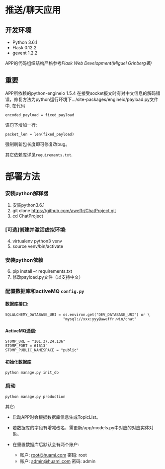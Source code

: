 # 推送/聊天应用

开发环境
-
- Python 3.6.1
- Flask 0.12.2
- gevent 1.2.2

APP的代码组织结构严格参考*Flask Web Development(Miguel Grinberg著)*

重要
-
APP所依赖的python-engineio 1.5.4 在接受socket报文时有对中文信息的解码错误，修复方法为python运行环境下.../site-packages/engineio/payload.py文件中, 在代码

```encoded_payload = fixed_payload```

语句下增加一行:

```packet_len = len(fixed_payload)```

强制刷新包长度即可修复改bug。

其它依赖库详见`requirements.txt`.

# 部署方法
### 安装python解释器
1. 安装python3.6.1
2. git clone https://github.com/aweffr/ChatProject.git
3. cd ChatProject

### [可选]创建并激活虚拟环境:
4. virtualenv python3 venv
5. source venv/bin/activate

### 安装python依赖
6. pip install –r requirements.txt 
7. 修改payload.py文件（以支持中文）

### 配置数据库和activeMQ `config.py`
#### 数据库接口:
```
SQLALCHEMY_DATABASE_URI = os.environ.get("DEV_DATABASE_URI") or \
                          "mysql://xxx:yyy@aweffr.win/chat"
```
#### ActiveMQ通信:
```
STOMP_URL = "101.37.24.136"
STOMP_PORT = 61613`
STOMP_PUBLIC_NAMESPACE = "public"
```

#### 初始化数据库
`python manage.py init_db`

### 启动
`python manage.py production`

其它:

- 启动APP时会根据数据库信息生成TopicList。

- 若数据库的字段有增减改名，需更新/app/models.py中对应的对应实体对象。

- 在重置数据库后默认会有两个账户:
    - 账户: root@huami.com 密码: root
    - 账户: admin@huami.com 密码: admin

